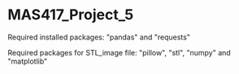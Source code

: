 # MAS417_Project_5

Required installed packages: "pandas" and "requests"

Required packages for STL_image file: "pillow", "stl", "numpy" and "matplotlib"